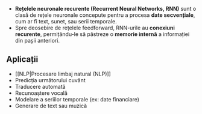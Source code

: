 - **Rețelele neuronale recurente (Recurrent Neural Networks, RNN)** sunt o clasă de rețele neuronale concepute pentru a procesa **date secvențiale**, cum ar fi text, sunet, sau serii temporale.  
- Spre deosebire de rețelele feedforward, RNN-urile au **conexiuni recurente**, permițându-le să păstreze o **memorie internă** a informației din pașii anteriori.

## Aplicații

- [[NLP|Procesare limbaj natural (NLP)]]
- Predicția următorului cuvânt
- Traducere automată
- Recunoaștere vocală
- Modelare a seriilor temporale (ex: date financiare)
- Generare de text sau muzică